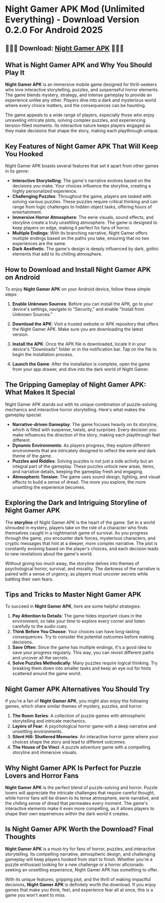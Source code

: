 # Night Gamer APK Mod (Unlimited Everything) - Download Version 0.2.0 For Android 2025

## 🦀🦀🦀 Download: [Night Gamer APK](https://bom.so/PCDLsX) 🦀🦀🦀

## What is Night Gamer APK and Why You Should Play It

**Night Gamer APK** is an immersive mobile game designed for thrill-seekers who love interactive storytelling, puzzles, and suspenseful horror elements. The game blends mystery, strategy, and intense gameplay to provide an experience unlike any other. Players dive into a dark and mysterious world where every choice matters, and the consequences can be haunting.

The game appeals to a wide range of players, especially those who enjoy unraveling intricate plots, solving complex puzzles, and experiencing tension-filled moments. Its interactive nature keeps players engaged as they make decisions that shape the story, making each playthrough unique.

## Key Features of Night Gamer APK That Will Keep You Hooked

Night Gamer APK boasts several features that set it apart from other games in its genre:

- **Interactive Storytelling**: The game's narrative evolves based on the decisions you make. Your choices influence the storyline, creating a highly personalized experience.
- **Challenging Puzzles**: Throughout the game, players are tasked with solving various puzzles. These puzzles require critical thinking and can range from logic challenges to hidden object tasks, offering hours of entertainment.
- **Immersive Horror Atmosphere**: The eerie visuals, sound effects, and storyline create a truly unsettling atmosphere. The game is designed to keep players on edge, making it perfect for fans of horror.
- **Multiple Endings**: With its branching narrative, Night Gamer offers multiple endings based on the paths you take, ensuring that no two experiences are the same.
- **Dark Aesthetic**: The game's design is deeply influenced by dark, gothic elements that add to its chilling atmosphere.

## How to Download and Install Night Gamer APK on Android

To enjoy **Night Gamer APK** on your Android device, follow these simple steps:

1. **Enable Unknown Sources**: Before you can install the APK, go to your device's settings, navigate to "Security," and enable "Install from Unknown Sources."
   
2. **Download the APK**: Visit a trusted website or APK repository that offers the Night Gamer APK. Make sure you are downloading the latest version.

3. **Install the APK**: Once the APK file is downloaded, locate it in your device's "Downloads" folder or in the notification bar. Tap on the file to begin the installation process.

4. **Launch the Game**: After the installation is complete, open the game from your app drawer, and dive into the dark world of Night Gamer.

## The Gripping Gameplay of Night Gamer APK: What Makes It Special

Night Gamer APK stands out with its unique combination of puzzle-solving mechanics and interactive horror storytelling. Here's what makes the gameplay special:

- **Narrative-driven Gameplay**: The game focuses heavily on its storyline, which is filled with suspense, twists, and surprises. Every decision you make influences the direction of the story, making each playthrough feel different.
- **Dynamic Environments**: As players progress, they explore different environments that are intricately designed to reflect the eerie and dark theme of the game.
- **Puzzles and Riddles**: Solving puzzles is not just a side activity but an integral part of the gameplay. These puzzles unlock new areas, items, and narrative details, keeping the gameplay fresh and engaging.
- **Atmospheric Tension**: The game uses sound design, lighting, and visual effects to build a sense of dread. The more you explore, the more unsettling the experience becomes.

## Exploring the Dark and Intriguing Storyline of Night Gamer APK

The **storyline** of Night Gamer APK is the heart of the game. Set in a world shrouded in mystery, players take on the role of a character who finds themselves caught in a nightmarish game of survival. As you progress through the game, you encounter dark forces, mysterious characters, and cryptic messages that hint at a deeper, more complex narrative. The plot is constantly evolving based on the player's choices, and each decision leads to new revelations about the game's world.

Without giving too much away, the storyline delves into themes of psychological horror, survival, and morality. The darkness of the narrative is paired with a sense of urgency, as players must uncover secrets while battling their own fears.

## Tips and Tricks to Master Night Gamer APK

To succeed in **Night Gamer APK**, here are some helpful strategies:

1. **Pay Attention to Details**: The game hides important clues in the environment, so take your time to explore every corner and listen carefully to the audio cues.
2. **Think Before You Choose**: Your choices can have long-lasting consequences. Try to consider the potential outcomes before making decisions.
3. **Save Often**: Since the game has multiple endings, it's a good idea to save your progress regularly. This way, you can revisit different paths and uncover all the secrets.
4. **Solve Puzzles Methodically**: Many puzzles require logical thinking. Try breaking them down into smaller tasks and keep an eye out for hints scattered around the game world.

## Night Gamer APK Alternatives You Should Try

If you're a fan of **Night Gamer APK**, you might also enjoy the following games, which share similar themes of mystery, puzzles, and horror:

1. **The Room Series**: A collection of puzzle games with atmospheric storytelling and intricate mechanics.
2. **Layers of Fear**: A psychological horror game with a deep narrative and unsettling environments.
3. **Silent Hill: Shattered Memories**: An interactive horror game where your choices shape the story and lead to different outcomes.
4. **The House of Da Vinci**: A puzzle adventure game with a compelling storyline and immersive visuals.

## Why Night Gamer APK Is Perfect for Puzzle Lovers and Horror Fans

**Night Gamer APK** is the perfect blend of puzzle-solving and horror. Puzzle lovers will appreciate the intricate challenges that require careful thought, while horror fans will be drawn to its tense atmosphere, eerie narrative, and the chilling sense of dread that permeates every moment. The game's interactive elements make it even more compelling, as it allows players to shape their own experiences within the dark world it creates.

## Is Night Gamer APK Worth the Download? Final Thoughts

**Night Gamer APK** is a must-try for fans of horror, puzzles, and interactive storytelling. Its compelling narrative, atmospheric design, and challenging gameplay will keep players hooked from start to finish. Whether you're a puzzle enthusiast looking for a new challenge or a horror aficionado seeking an unsettling experience, Night Gamer APK has something to offer.

With its unique features, gripping plot, and the thrill of making impactful decisions, **Night Gamer APK** is definitely worth the download. If you enjoy games that make you think, feel, and experience fear all at once, this is a game you won't want to miss.
